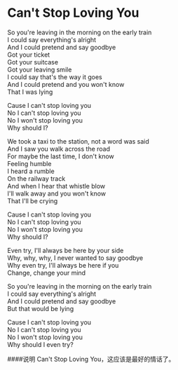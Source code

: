 Can't Stop Loving You
======================

So you're leaving in the morning on the early train  
I could say everything's alright  
And I could pretend and say goodbye  
Got your ticket  
Got your suitcase  
Got your leaving smile  
I could say that's the way it goes  
And I could pretend and you won't know  
That I was lying  

Cause I can't stop loving you  
No I can't stop loving you  
No I won't stop loving you  
Why should I?  

We took a taxi to the station, not a word was said  
And I saw you walk across the road  
For maybe the last time, I don't know  
Feeling humble  
I heard a rumble  
On the railway track  
And when I hear that whistle blow  
I'll walk away and you won't know  
That I'll be crying  

Cause I can't stop loving you  
No I can't stop loving you  
No I won't stop loving you  
Why should I?  

Even try, I'll always be here by your side  
Why, why, why, I never wanted to say goodbye  
Why even try, I'll always be here if you   
Change, change your mind  

So you're leaving in the morning on the early train  
I could say everything's alright  
And I could pretend and say goodbye  
But that would be lying  

Cause I can't stop loving you  
No I can't stop loving you  
No I won't stop loving you  
Why should I even try?  

####说明
Can't Stop Loving You，这应该是最好的情话了。